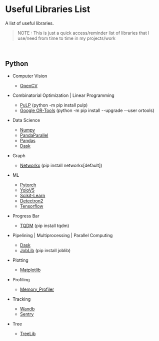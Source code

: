 # Useful Libraries List
A list of useful libraries. 

> NOTE : This is just a quick access/reminder list of libraries that I use/need from time to time in my projects/work

</br>

## Python
- Computer Vision
  - [OpenCV](https://opencv.org/releases/)

- Combinatorial Optimization | Linear Programming
  - [PuLP](https://github.com/coin-or/pulp) (python -m pip install pulp)
  - [Google OR-Tools](https://github.com/google/or-tools#installation) (python -m pip install --upgrade --user ortools)

- Data Science
  - [Numpy](https://github.com/numpy/numpy)
  - [PandaParallel](https://github.com/nalepae/pandarallel)
  - [Pandas](https://github.com/pandas-dev/pandas)
  - [Dask](https://github.com/dask/dask)

- Graph 
  - [Networkx](https://github.com/networkx/networkx) (pip install networkx[default])

- ML
  - [Pytorch](https://pytorch.org/)
  - [YoloV5](https://github.com/ultralytics/yolov5)
  - [Scikit-Learn](https://scikit-learn.org/stable/install.html)
  - [Detectron2](https://github.com/facebookresearch/detectron2)
  - [Tensorflow](https://www.tensorflow.org/)

- Progress Bar
  - [TQDM](https://github.com/tqdm/tqdm) (pip install tqdm)
  
- Pipelining | Multiprocessing | Parallel Computing
  - [Dask](https://github.com/dask/dask)
  - [JobLib](https://github.com/joblib/joblib) (pip install joblib)

- Plotting
  - [Matplotlib](https://matplotlib.org/)

- Profiling
  - [Memory_Profiler](https://github.com/pythonprofilers/memory_profiler)

- Tracking
  - [Wandb](https://github.com/wandb/client)
  - [Sentry](https://docs.sentry.io/platforms/python/)

- Tree 
  - [TreeLib](https://github.com/caesar0301/treelib)
  